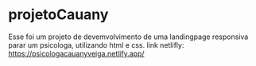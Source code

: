 # projetoCauany
Esse foi um projeto de devemvolvimento de uma landingpage responsiva parar um psicologa, utilizando html e css.
link netlifly: https://psicologacauanyveiga.netlify.app/
